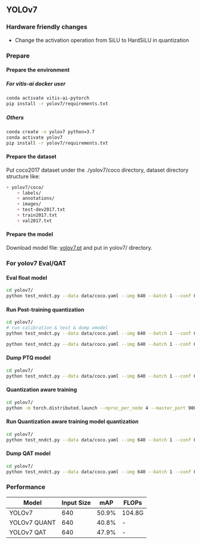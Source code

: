 ## YOLOv7 

### Hardware friendly changes
- Change the activation operation from SiLU to HardSiLU in quantization

### Prepare

#### Prepare the environment

##### For vitis-ai docker user
```bash
conda activate vitis-ai-pytorch
pip install -r yolov7/requirements.txt
```

##### Others
```bash
conda create -n yolov7 python=3.7
conda activate yolov7
pip install -r yolov7/requirements.txt
```

#### Prepare the dataset
Put coco2017 dataset under the ./yolov7/coco directory, dataset directory structure like:
```markdown
+ yolov7/coco/
    + labels/
    + annotations/
    + images/
    + test-dev2017.txt 
    + train2017.txt
    + val2017.txt
```

#### Prepare the model
Download model file: [yolov7.pt](https://github.com/WongKinYiu/yolov7/releases/download/v0.1/yolov7.pt) and put in yolov7/ directory.

### For yolov7 Eval/QAT


#### Eval float model
```bash
cd yolov7/
python test_nndct.py --data data/coco.yaml --img 640 --batch 1 --conf 0.001 --iou 0.65 --device 0 --weights yolov7.pt --name yolov7_640_val --quant_mode float
```

#### Run Post-training quantization
```bash
cd yolov7/
# run calibration & test & dump xmodel
python test_nndct.py --data data/coco.yaml --img 640 --batch 1 --conf 0.001 --iou 0.65 --device 0 --weights yolov7.pt --name yolov7_640_val --quant_mode calib --nndct_convert_sigmoid_to_hsigmoid --nndct_convert_silu_to_hswish

python test_nndct.py --data data/coco.yaml --img 640 --batch 1 --conf 0.001 --iou 0.65 --device 0 --weights yolov7.pt --name yolov7_640_val --quant_mode test --nndct_convert_sigmoid_to_hsigmoid --nndct_convert_silu_to_hswish
```

#### Dump PTQ model
```bash
cd yolov7/
python test_nndct.py --data data/coco.yaml --img 640 --batch 1 --conf 0.001 --iou 0.65 --device 0 --weights yolov7.pt --name yolov7_640_val --quant_mode test --nndct_convert_sigmoid_to_hsigmoid --nndct_convert_silu_to_hswish --dump_model
```

#### Quantization aware training 
```bash
cd yolov7/
python -m torch.distributed.launch --nproc_per_node 4 --master_port 9004 train_qat.py --workers 8 --device 0,1,2,3 --batch-size 32 --data data/coco.yaml --img 640 640 --cfg cfg/training/yolov7.yaml --weights yolov7.pt --name yolov7_qat --hyp data/hyp.scratch.p5_qat.yaml --nndct_convert_sigmoid_to_hsigmoid --nndct_convert_silu_to_hswish --log_threshold_scale 100
```

#### Run Quantization aware training model quantization
```bash
cd yolov7/
python test_nndct.py --data data/coco.yaml --img 640 --batch 1 --conf 0.001 --iou 0.65 --device 0 --weights runs/train/yolov7_qat/weights/best.pt --name yolov7_640_val --quant_mode test --nndct_qat --nndct_convert_sigmoid_to_hsigmoid --nndct_convert_silu_to_hswish
```

#### Dump QAT model
```bash
cd yolov7/
python test_nndct.py --data data/coco.yaml --img 640 --batch 1 --conf 0.001 --iou 0.65 --device 0 --weights runs/train/yolov7_qat/weights/best.pt --name yolov7_640_val --quant_mode test --nndct_qat --nndct_convert_sigmoid_to_hsigmoid --nndct_convert_silu_to_hswish --dump_model
```

### Performance

| Model | Input Size | mAP | FLOPs |
|-------|------------|--------------|-------|
| YOLOv7 | 640 | 50.9% | 104.8G |
| YOLOv7 QUANT| 640 | 40.8% | - |
| YOLOv7 QAT| 640 | 47.9% | - |
